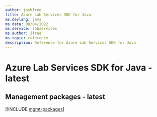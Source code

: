 ```yaml
---
author: joshfree
title: Azure Lab Services SDK for Java
ms.devlang: java
ms.data: 08/04/2022
ms.service: labservices
ms.author: jfree
ms.topic: reference
description: Reference for Azure Lab Services SDK for Java
---
```

# Azure Lab Services SDK for Java - latest

## Management packages - latest
[!INCLUDE [mgmt-packages](lab-services-mgmt-index.md)]